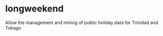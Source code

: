 longweekend
===========

Allow the management and mining of public holiday data for Trinidad and Tobago
